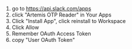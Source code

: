 1. go to https://api.slack.com/apps
2. click "Artemis OTP Reader" in Your Apps
3. Click "Install App", click reinstall to Workspace
4. Click Allow
5. Remember OAuth Access Token
6. copy "User OAuth Token"
